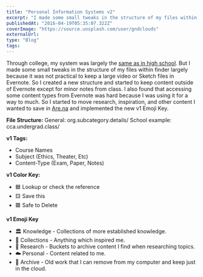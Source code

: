 ```yaml
---
title: "Personal Information Systems v2"
excerpt: "I made some small tweaks in the structure of my files within finder largely because it was not practical to keep a large video or Sketch files in Evernote."
publishedAt: "2016-04-19T05:35:07.322Z"
coverImage: "https://source.unsplash.com/user/gndclouds"
externalUrl:
type: "Blog"
tags:
---
```


Through college, my system was largely the [same as in high school](gndclouds.cc/personal-information-system-v1). But I made some small tweaks in the structure of my files within finder largely because it was not practical to keep a large video or Sketch files in Evernote. <!-- excerpt -->So I created a new structure and started to keep content outside of Evernote except for minor notes from class. I also found that accessing some content types from Evernote was hard because I was using it for a way to much. So I started to move research, inspiration, and other content I wanted to save in [Are.na](https://are.na) and implemented the new v1 Emoji Key.

**File Structure:**
General: org.subcategory.details/
School example: cca.undergrad.class/

**v1 Tags:**

- Course Names
- Subject (Ethics, Theater, Etc)
- Content-Type (Exam, Paper, Notes)

**v1 Color Key:**

- 🟦 Lookup or check the reference
- 🟨 Save this
- 🟥 Safe to Delete

**v1 Emoji Key**

- 🏛 Knowledge - Collections of more established knowledge.
- 💎 Collections - Anything which inspired me.
- 🔬 Research - Buckets to archive content I find when researching topics.
- ☁️ Personal - Content related to me.
- 💾 Archive - Old work that I can remove from my computer and keep just in the cloud.
